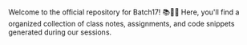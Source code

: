 Welcome to the official repository for Batch17! 📚👩‍💻 Here, you'll find a organized collection of class notes, assignments, and code snippets generated during our sessions.
